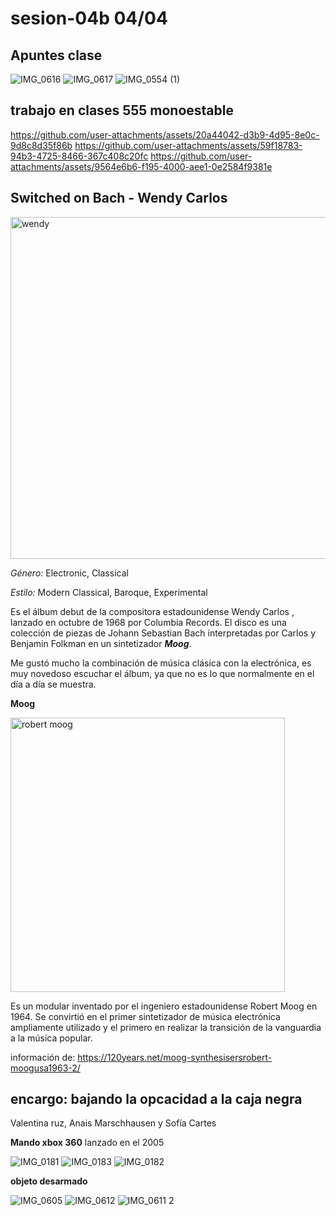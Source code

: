 # sesion-04b 04/04

## Apuntes clase

![IMG_0616](https://github.com/user-attachments/assets/44f34e76-0161-4252-aa74-d290957bb4d6)
![IMG_0617](https://github.com/user-attachments/assets/87e3425f-0eb3-4900-ad49-9c6cf50c3b29)
![IMG_0554 (1)](https://github.com/user-attachments/assets/50d5d1c6-3d57-4ac8-bd0c-4930f754e0c7)

## trabajo en clases 555 monoestable
<https://github.com/user-attachments/assets/20a44042-d3b9-4d95-8e0c-9d8c8d35f86b>
<https://github.com/user-attachments/assets/59f18783-94b3-4725-8466-367c408c20fc>
<https://github.com/user-attachments/assets/9564e6b6-f195-4000-aee1-0e2584f9381e>

## Switched on Bach - Wendy Carlos

<img width="547" alt="wendy" src="https://github.com/user-attachments/assets/f7d46f0f-9c02-446b-983e-d2c14ba39b42" />

_Género:_ Electronic, Classical

_Estilo:_ Modern Classical, Baroque, Experimental

Es el álbum debut de la compositora estadounidense Wendy Carlos , lanzado en octubre de 1968 por Columbia Records. El disco es una colección de piezas de Johann Sebastian Bach interpretadas por Carlos y Benjamin Folkman en un sintetizador _**Moog**_.

Me gustó mucho la combinación de música clásica con la electrónica, es muy novedoso escuchar el álbum, ya que no es lo que normalmente en el día a día se muestra.

**Moog**

<img width="439" alt="robert moog" src="https://github.com/user-attachments/assets/f3abf16d-3c27-4b57-95d1-8ebe4d4441d1" />

Es un modular inventado por el ingeniero estadounidense Robert Moog en 1964. Se convirtió en el primer sintetizador de música electrónica ampliamente utilizado y el primero en realizar la transición de la vanguardia a la música popular.

información de: <https://120years.net/moog-synthesisersrobert-moogusa1963-2/>

## encargo: bajando la opcacidad a la caja negra

Valentina ruz, Anais Marschhausen y Sofía Cartes

**Mando xbox 360** lanzado en el 2005

![IMG_0181](https://github.com/user-attachments/assets/762affc3-ea51-436e-ac46-201cbc70502e)
![IMG_0183](https://github.com/user-attachments/assets/20648313-48b1-4912-9132-d2a70d24b39f)
![IMG_0182](https://github.com/user-attachments/assets/23025941-b1a6-4376-b3bb-11d5063abb65)

**objeto desarmado**

![IMG_0605](https://github.com/user-attachments/assets/a2c9a214-b0ad-4cbd-b28f-69421cdc12bb)
![IMG_0612](https://github.com/user-attachments/assets/3cb44238-44ad-4ce5-bb65-72fecffa1015)
![IMG_0611 2](https://github.com/user-attachments/assets/4cd5bd01-23e6-4695-a2c4-caac9537871d)

